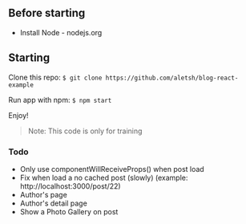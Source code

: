 ##   Before starting
* Install Node - nodejs.org

## Starting
Clone this repo:
`$ git clone https://github.com/aletsh/blog-react-example `

Run app with npm:
`$ npm start`

Enjoy!

> Note: This code is only for training

### Todo
* Only use componentWillReceiveProps() when post load
* Fix when load a no cached post (slowly) (example: http://localhost:3000/post/22)
* Author's page
* Author's detail page
* Show a Photo Gallery on post

